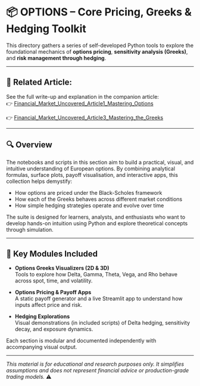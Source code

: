 # 📦 OPTIONS – Core Pricing, Greeks & Hedging Toolkit

This directory gathers a series of self-developed Python tools to explore the foundational mechanics of **options pricing**, **sensitivity analysis (Greeks)**, and **risk management through hedging**.

---


## 📘 **Related Article:**  
See the full write-up and explanation in the companion article:  
👉 [Financial_Market_Uncovered_Article1_Mastering_Options](https://github.com/KilianVoillaume/Financial_Market_Uncovered_Articles)

👉 [Financial_Market_Uncovered_Article3_Mastering_the_Greeks](https://github.com/KilianVoillaume/Financial_Market_Uncovered_Articles)

---

## 🔍 Overview

The notebooks and scripts in this section aim to build a practical, visual, and intuitive understanding of European options. By combining analytical formulas, surface plots, payoff visualisation, and interactive apps, this collection helps demystify:

- How options are priced under the Black-Scholes framework
- How each of the Greeks behaves across different market conditions
- How simple hedging strategies operate and evolve over time

The suite is designed for learners, analysts, and enthusiasts who want to develop hands-on intuition using Python and explore theoretical concepts through simulation.

---

## 🧰 Key Modules Included

- **Options Greeks Visualizers (2D & 3D)**  
  Tools to explore how Delta, Gamma, Theta, Vega, and Rho behave across spot, time, and volatility.

- **Options Pricing & Payoff Apps**  
  A static payoff generator and a live Streamlit app to understand how inputs affect price and risk.

- **Hedging Explorations**  
  Visual demonstrations (in included scripts) of Delta hedging, sensitivity decay, and exposure dynamics.

Each section is modular and documented independently with accompanying visual output.

---

*This material is for educational and research purposes only. It simplifies assumptions and does not represent financial advice or production-grade trading models.* ⚠️
